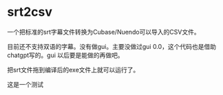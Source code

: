 # srt2csv
一个把标准的srt字幕文件转换为Cubase/Nuendo可以导入的CSV文件。

目前还不支持双语的字幕。没有做gui。主要没做过gui 0.0，这个代码也是借助chatgpt写的。gui 以后要是能做的再做吧。

把srt文件拖到编译后的exe文件上就可以运行了。

这是一个测试